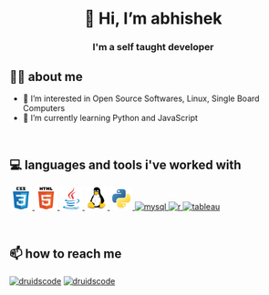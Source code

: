 <h1 align="center"> 👋 Hi, I’m abhishek </h1>
<h3 align="center"> I'm a self taught developer </h3>

## 💁🏽 about me

- 👀 I’m interested in Open Source Softwares, Linux, Single Board Computers
- 🌱 I’m currently learning Python and JavaScript

<br>


## 💻 languages and tools i've worked with

<p align="left">
<a href="https://www.w3schools.com/css/" target="_blank"> <img src="https://raw.githubusercontent.com/devicons/devicon/master/icons/css3/css3-original-wordmark.svg" alt="css3" width="40" height="40"/> </a>
<a href="https://www.w3.org/html/" target="_blank"> <img src="https://raw.githubusercontent.com/devicons/devicon/master/icons/html5/html5-original-wordmark.svg" alt="html5" width="40" height="40"/> </a>
<a href="https://www.java.com" target="_blank"> <img src="https://raw.githubusercontent.com/devicons/devicon/master/icons/java/java-original.svg" alt="java" width="40" height="40"/> </a>
<a href="https://www.linux.org/" target="_blank"> <img src="https://raw.githubusercontent.com/devicons/devicon/master/icons/linux/linux-original.svg" alt="linux" width="40" height="40"/> </a>
<a href="https://www.python.org" target="_blank"> <img src="https://raw.githubusercontent.com/devicons/devicon/master/icons/python/python-original.svg" alt="python" width="40" height="40"/> </a>
<a href="https://www.mysql.com/" target="_blank"> <img src="https://www.mysql.com/common/logos/logo-mysql-170x115.png" alt="mysql" width="50" height="40"/> </a> 
<a href="https://www.r-project.org/" target="_blank"> <img src="https://www.r-project.org/logo/Rlogo.svg" alt="r" width="40" height="40"/> </a> 
<a href="https://www.tableau.com/" target="_blank"> <img src="https://upload.wikimedia.org/wikipedia/commons/4/42/TableauLogo.jpg" alt="tableau" width="30" height="30"/> </a> 
</p>

<br>

## 📫 how to reach me 

<p align="left">
<a href="https://twitter.com/druidscode" target="blank"><img align="center" src="https://upload.wikimedia.org/wikipedia/commons/4/4f/Twitter-logo.svg" alt="druidscode" height="30" width="30" /></a>
<a href="https://linkedin.com/in/abhishkk" target="blank"><img align="center" src="https://upload.wikimedia.org/wikipedia/commons/c/ca/LinkedIn_logo_initials.png" alt="druidscode" height="30" width="30" /></a>
</p>
<br>


<!---
hellofuji/hellofuji is a ✨ special ✨ repository because its `README.md` (this file) appears on your GitHub profile.
You can click the Preview link to take a look at your changes.
--->
